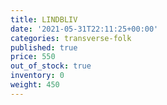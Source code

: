 ```yaml
---
title: LINDBLIV
date: '2021-05-31T22:11:25+00:00'
categories: transverse-folk
published: true
price: 550
out_of_stock: true
inventory: 0
weight: 450
---
```


